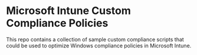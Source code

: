 # Microsoft Intune Custom Compliance Policies

This repo contains a collection of sample custom compliance scripts that could be used to optimize Windows compliance policies in Microsoft Intune.